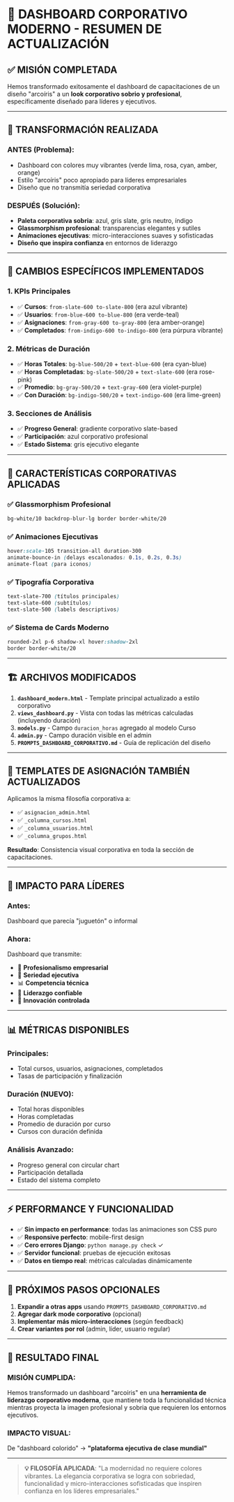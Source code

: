 # 🏢 DASHBOARD CORPORATIVO MODERNO - RESUMEN DE ACTUALIZACIÓN

## ✅ MISIÓN COMPLETADA

Hemos transformado exitosamente el dashboard de capacitaciones de un diseño "arcoíris" a un **look corporativo sobrio y profesional**, específicamente diseñado para líderes y ejecutivos.

---

## 🎯 TRANSFORMACIÓN REALIZADA

### ANTES (Problema):
- Dashboard con colores muy vibrantes (verde lima, rosa, cyan, amber, orange)
- Estilo "arcoíris" poco apropiado para líderes empresariales
- Diseño que no transmitía seriedad corporativa

### DESPUÉS (Solución):
- **Paleta corporativa sobria**: azul, gris slate, gris neutro, índigo
- **Glassmorphism profesional**: transparencias elegantes y sutiles
- **Animaciones ejecutivas**: micro-interacciones suaves y sofisticadas
- **Diseño que inspira confianza** en entornos de liderazgo

---

## 🎨 CAMBIOS ESPECÍFICOS IMPLEMENTADOS

### 1. **KPIs Principales**
- ✅ **Cursos**: `from-slate-600 to-slate-800` (era azul vibrante)
- ✅ **Usuarios**: `from-blue-600 to-blue-800` (era verde-teal)
- ✅ **Asignaciones**: `from-gray-600 to-gray-800` (era amber-orange)
- ✅ **Completados**: `from-indigo-600 to-indigo-800` (era púrpura vibrante)

### 2. **Métricas de Duración**
- ✅ **Horas Totales**: `bg-blue-500/20` + `text-blue-600` (era cyan-blue)
- ✅ **Horas Completadas**: `bg-slate-500/20` + `text-slate-600` (era rose-pink)
- ✅ **Promedio**: `bg-gray-500/20` + `text-gray-600` (era violet-purple)
- ✅ **Con Duración**: `bg-indigo-500/20` + `text-indigo-600` (era lime-green)

### 3. **Secciones de Análisis**
- ✅ **Progreso General**: gradiente corporativo slate-based
- ✅ **Participación**: azul corporativo profesional
- ✅ **Estado Sistema**: gris ejecutivo elegante

---

## 💫 CARACTERÍSTICAS CORPORATIVAS APLICADAS

### ✅ **Glassmorphism Profesional**
```css
bg-white/10 backdrop-blur-lg border border-white/20
```

### ✅ **Animaciones Ejecutivas**
```css
hover:scale-105 transition-all duration-300
animate-bounce-in (delays escalonados: 0.1s, 0.2s, 0.3s)
animate-float (para iconos)
```

### ✅ **Tipografía Corporativa**
```css
text-slate-700 (títulos principales)
text-slate-600 (subtítulos)
text-slate-500 (labels descriptivos)
```

### ✅ **Sistema de Cards Moderno**
```css
rounded-2xl p-6 shadow-xl hover:shadow-2xl
border border-white/20
```

---

## 🏗️ ARCHIVOS MODIFICADOS

1. **`dashboard_modern.html`** - Template principal actualizado a estilo corporativo
2. **`views_dashboard.py`** - Vista con todas las métricas calculadas (incluyendo duración)
3. **`models.py`** - Campo `duracion_horas` agregado al modelo Curso
4. **`admin.py`** - Campo duración visible en el admin
5. **`PROMPTS_DASHBOARD_CORPORATIVO.md`** - Guía de replicación del diseño

---

## 🔄 TEMPLATES DE ASIGNACIÓN TAMBIÉN ACTUALIZADOS

Aplicamos la misma filosofía corporativa a:
- ✅ `asignacion_admin.html`
- ✅ `_columna_cursos.html`
- ✅ `_columna_usuarios.html`
- ✅ `_columna_grupos.html`

**Resultado**: Consistencia visual corporativa en toda la sección de capacitaciones.

---

## 🎯 IMPACTO PARA LÍDERES

### **Antes**: 
Dashboard que parecía "juguetón" o informal

### **Ahora**: 
Dashboard que transmite:
- 🏢 **Profesionalismo empresarial**
- 💼 **Seriedad ejecutiva**
- 📊 **Competencia técnica**
- 🎯 **Liderazgo confiable**
- 🚀 **Innovación controlada**

---

## 📊 MÉTRICAS DISPONIBLES

### **Principales**:
- Total cursos, usuarios, asignaciones, completados
- Tasas de participación y finalización

### **Duración (NUEVO)**:
- Total horas disponibles
- Horas completadas
- Promedio de duración por curso
- Cursos con duración definida

### **Análisis Avanzado**:
- Progreso general con circular chart
- Participación detallada
- Estado del sistema completo

---

## ⚡ PERFORMANCE Y FUNCIONALIDAD

- ✅ **Sin impacto en performance**: todas las animaciones son CSS puro
- ✅ **Responsive perfecto**: mobile-first design
- ✅ **Cero errores Django**: `python manage.py check` ✓
- ✅ **Servidor funcional**: pruebas de ejecución exitosas
- ✅ **Datos en tiempo real**: métricas calculadas dinámicamente

---

## 🚀 PRÓXIMOS PASOS OPCIONALES

1. **Expandir a otras apps** usando `PROMPTS_DASHBOARD_CORPORATIVO.md`
2. **Agregar dark mode corporativo** (opcional)
3. **Implementar más micro-interacciones** (según feedback)
4. **Crear variantes por rol** (admin, líder, usuario regular)

---

## 🎉 RESULTADO FINAL

### **MISIÓN CUMPLIDA**: 
Hemos transformado un dashboard "arcoíris" en una **herramienta de liderazgo corporativo moderna**, que mantiene toda la funcionalidad técnica mientras proyecta la imagen profesional y sobria que requieren los entornos ejecutivos.

### **IMPACTO VISUAL**: 
De "dashboard colorido" → **"plataforma ejecutiva de clase mundial"**

---

> **💡 FILOSOFÍA APLICADA**: "La modernidad no requiere colores vibrantes. La elegancia corporativa se logra con sobriedad, funcionalidad y micro-interacciones sofisticadas que inspiren confianza en los líderes empresariales."
